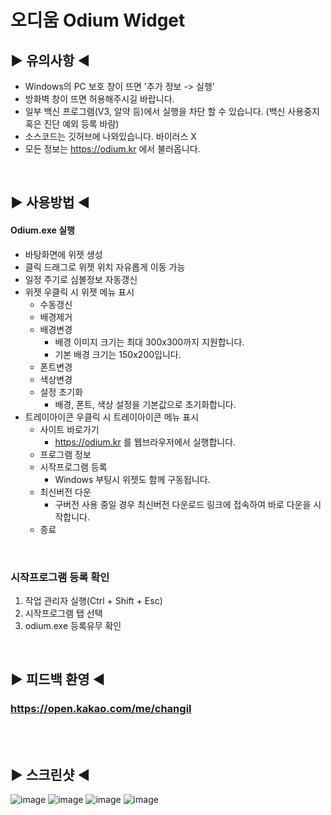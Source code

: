 # 오디움 Odium Widget

## ▶ 유의사항 ◀
- Windows의 PC 보호 창이 뜨면 '추가 정보 -> 실행'
- 방화벽 창이 뜨면 허용해주시길 바랍니다.
- 일부 백신 프로그램(V3, 알약 등)에서 실행을 차단 할 수 있습니다. (백신 사용중지 혹은 진단 예외 등록 바람)
- 소스코드는 깃허브에 나와있습니다. 바이러스 X
- 모든 정보는 https://odium.kr 에서 불러옵니다.
<br>

## ▶ 사용방법 ◀

#### Odium.exe 실행
- 바탕화면에 위젯 생성
- 클릭 드래그로 위젯 위치 자유롭게 이동 가능
- 일정 주기로 심볼정보 자동갱신
- 위젯 우클릭 시 위젯 메뉴 표시
  - 수동갱신
  - 배경제거
  - 배경변경
    - 배경 이미지 크기는 최대 300x300까지 지원합니다.
    - 기본 배경 크기는 150x200입니다.
  - 폰트변경
  - 색상변경
  - 설정 초기화
    - 배경, 폰트, 색상 설정을 기본값으로 초기화합니다.
- 트레이아이콘 우클릭 시 트레이아이콘 메뉴 표시
  - 사이트 바로가기
    - https://odium.kr 를 웹브라우저에서 실행합니다.
  - 프로그램 정보
  - 시작프로그램 등록
    - Windows 부팅시 위젯도 함께 구동됩니다.
  - 최신버전 다운
    - 구버전 사용 중일 경우 최신버전 다운로드 링크에 접속하여 바로 다운을 시작합니다.
  - 종료
<br>

### 시작프로그램 등록 확인
1. 작업 관리자 실행(Ctrl + Shift + Esc)
2. 시작프로그램 탭 선택
3. odium.exe 등록유무 확인

<br>

## ▶ 피드백 환영 ◀

### https://open.kakao.com/me/changil

<br>
<br>

## ▶ 스크린샷 ◀

![image](https://user-images.githubusercontent.com/74040890/211983549-4b771038-6b49-4f59-8351-a99882bcfed6.png)
![image](https://user-images.githubusercontent.com/74040890/211983683-677eecbb-8111-4c85-9914-8c7ea1ef0d91.png)
![image](https://user-images.githubusercontent.com/74040890/211983570-a0a149d0-8779-4bf1-9bfe-fe5f74265293.png)
![image](https://user-images.githubusercontent.com/74040890/211983591-dceb9f28-06ed-4eff-98f4-791d4a169f6d.png)




